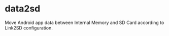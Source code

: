 data2sd
=======

Move Android app data between Internal Memory and SD Card according to Link2SD configuration.
